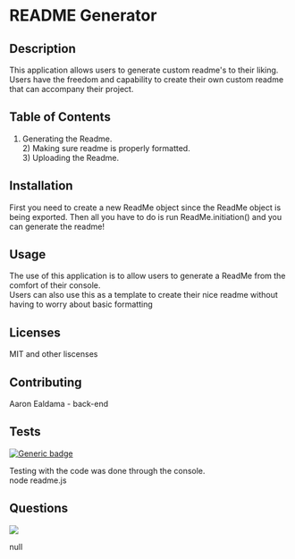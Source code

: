 # README Generator
    
## Description
    
This application allows users to generate custom readme's to their liking.<br> Users have the freedom and capability to create their own custom readme that can accompany their project.
    
## Table of Contents
    
1) Generating the Readme.<br> 2) Making sure readme is properly formatted.<br> 3) Uploading the Readme.
    
## Installation
    
First you need to create a new ReadMe object since the ReadMe object is being exported. Then all you have to do is run ReadMe.initiation() and you can generate the readme!
    
## Usage
    
The use of this application is to allow users to generate a ReadMe from the comfort of their console.<br> Users can also use this as a template to create their nice readme without having to worry about basic formatting
    
## Licenses
    
MIT and other liscenses
    
## Contributing
    
Aaron Ealdama - back-end
    
## Tests
[![Generic badge](https://img.shields.io/badge/build-passed-green.svg)](https://shields.io/)
    
Testing with the code was done through the console.<br>      node readme.js
    
## Questions
![](https://avatars0.githubusercontent.com/u/57813404?v=4?raw=true)
    
null